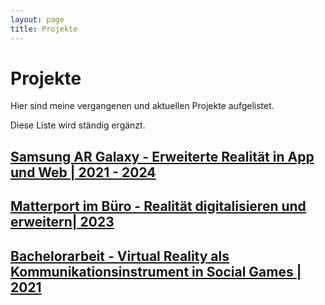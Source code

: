 ```yaml
---
layout: page
title: Projekte
---
```


# Projekte

Hier sind meine vergangenen und aktuellen Projekte aufgelistet. 

Diese Liste wird ständig ergänzt.

## [Samsung AR Galaxy - Erweiterte Realität in App und Web | 2021 - 2024](projects/galaxy-ar.md)
## [Matterport im Büro - Realität digitalisieren und erweitern| 2023](projects/matterport.md)
## [Bachelorarbeit - Virtual Reality als Kommunikationsinstrument in Social Games | 2021](projects/bachelorarbeit.md)

